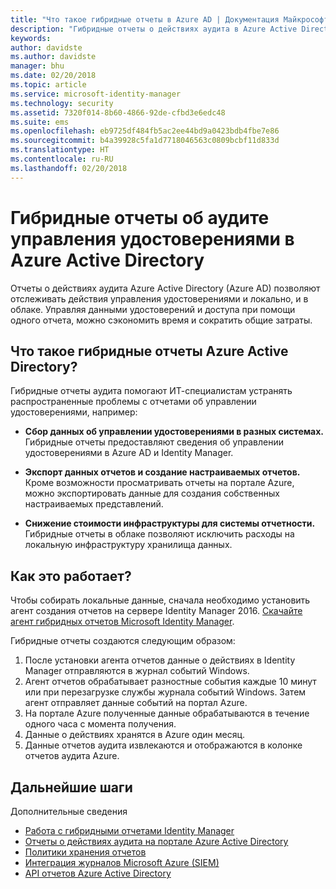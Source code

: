 ```yaml
---
title: "Что такое гибридные отчеты в Azure AD | Документация Майкрософт"
description: "Гибридные отчеты о действиях аудита в Azure Active Directory позволяют просматривать облачные и локальные события аудита."
keywords: 
author: davidste
ms.author: davidste
manager: bhu
ms.date: 02/20/2018
ms.topic: article
ms.service: microsoft-identity-manager
ms.technology: security
ms.assetid: 7320f014-8b60-4866-92de-cfbd3e6edc48
ms.suite: ems
ms.openlocfilehash: eb9725df484fb5ac2ee44bd9a0423bdb4fbe7e86
ms.sourcegitcommit: b4a39928c5fa1d7718046563c0809bcbf11d833d
ms.translationtype: HT
ms.contentlocale: ru-RU
ms.lasthandoff: 02/20/2018
---
```

# <a name="hybrid-identity-management-audit-reporting-in-azure-active-directory"></a>Гибридные отчеты об аудите управления удостоверениями в Azure Active Directory
Отчеты о действиях аудита Azure Active Directory (Azure AD) позволяют отслеживать действия управления удостоверениями и локально, и в облаке. Управляя данными удостоверений и доступа при помощи одного отчета, можно сэкономить время и сократить общие затраты.

## <a name="what-is-azure-active-directory-hybrid-reporting"></a>Что такое гибридные отчеты Azure Active Directory?
Гибридные отчеты аудита помогают ИТ-специалистам устранять распространенные проблемы с отчетами об управлении удостоверениями, например:

* **Сбор данных об управлении удостоверениями в разных системах.** Гибридные отчеты предоставляют сведения об управлении удостоверениями в Azure AD и Identity Manager.

* **Экспорт данных отчетов и создание настраиваемых отчетов.** Кроме возможности просматривать отчеты на портале Azure, можно экспортировать данные для создания собственных настраиваемых представлений.

* **Снижение стоимости инфраструктуры для системы отчетности.** Гибридные отчеты в облаке позволяют исключить расходы на локальную инфраструктуру хранилища данных.

## <a name="how-does-it-work"></a>Как это работает?

Чтобы собирать локальные данные, сначала необходимо установить агент создания отчетов на сервере Identity Manager 2016. [Скачайте агент гибридных отчетов Microsoft Identity Manager](https://www.microsoft.com/download/details.aspx?id=55112).

Гибридные отчеты создаются следующим образом:
1. После установки агента отчетов данные о действиях в Identity Manager отправляются в журнал событий Windows.
2. Агент отчетов обрабатывает разностные события каждые 10 минут или при перезагрузке службы журнала событий Windows. Затем агент отправляет данные событий на портал Azure.
3. На портале Azure полученные данные обрабатываются в течение одного часа с момента получения.
4. Данные о действиях хранятся в Azure один месяц.
5. Данные отчетов аудита извлекаются и отображаются в колонке отчетов аудита Azure.

## <a name="next-steps"></a>Дальнейшие шаги
Дополнительные сведения
- [Работа с гибридными отчетами Identity Manager](working-with-identity-manager-hybrid-reporting.md)
- [Отчеты о действиях аудита на портале Azure Active Directory](https://docs.microsoft.com/azure/active-directory/active-directory-reporting-activity-audit-logs)
- [Политики хранения отчетов](https://docs.microsoft.com/azure/active-directory/active-directory-reporting-retention)
- [Интеграция журналов Microsoft Azure (SIEM)](https://docs.microsoft.com/azure/security/security-azure-log-integration-overview)
- [API отчетов Azure Active Directory](https://docs.microsoft.com/azure/active-directory/active-directory-reporting-api-getting-started)
